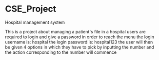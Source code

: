 # CSE_Project
 Hospital management system

This is a project about managing a patient's file in a hospital
users are required to login and give a password in order to reach the menu
the login username is: hospital
the login password is: hospital123
the user will then be given 4 options in which they have to pick by inputting the number and the action corresponding to the number will commence
